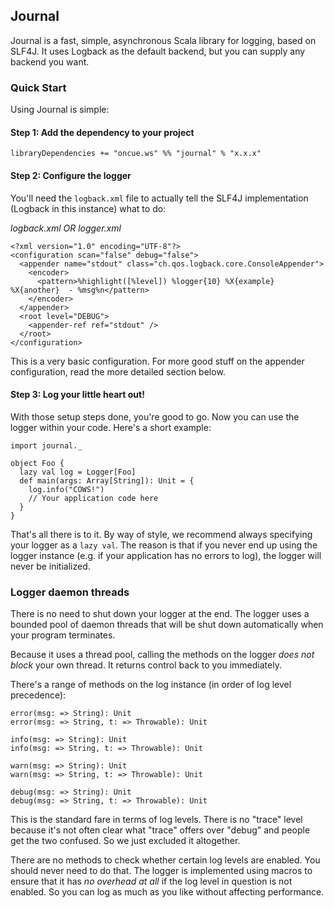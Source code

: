 ## Journal

Journal is a fast, simple, asynchronous Scala library for logging, based on SLF4J. It uses Logback as the default backend, but you can supply any backend you want.

### Quick Start

Using Journal is simple:

#### Step 1: Add the dependency to your project

````
libraryDependencies += "oncue.ws" %% "journal" % "x.x.x"
````

#### Step 2: Configure the logger

You'll need the `logback.xml` file to actually tell the SLF4J implementation (Logback in this instance) what to do:


*logback.xml OR logger.xml*

````
<?xml version="1.0" encoding="UTF-8"?>
<configuration scan="false" debug="false">
  <appender name="stdout" class="ch.qos.logback.core.ConsoleAppender">
    <encoder>
      <pattern>%highlight([%level]) %logger{10} %X{example} %X{another}  - %msg%n</pattern>
    </encoder>
  </appender>
  <root level="DEBUG">
    <appender-ref ref="stdout" />
  </root>
</configuration>
````

This is a very basic configuration. For more good stuff on the appender configuration, read the more detailed section below.

#### Step 3: Log your little heart out!

With those setup steps done, you're good to go. Now you can use the logger within your code. Here's a short example:

````
import journal._

object Foo {
  lazy val log = Logger[Foo]
  def main(args: Array[String]): Unit = {
    log.info("COWS!")
    // Your application code here
  }
}
````

That's all there is to it. By way of style, we recommend always specifying your logger as a `lazy val`. The reason is that if you never end up using the logger instance (e.g. if your application has no errors to log), the logger will never be initialized.

### Logger daemon threads ###

There is no need to shut down your logger at the end. The logger uses a bounded pool of daemon threads that will be shut down automatically when your program terminates.

Because it uses a thread pool, calling the methods on the logger _does not block_ your own thread. It returns control back to you immediately.

There's a range of methods on the log instance (in order of log level precedence):

````
error(msg: => String): Unit
error(msg: => String, t: => Throwable): Unit

info(msg: => String): Unit
info(msg: => String, t: => Throwable): Unit

warn(msg: => String): Unit
warn(msg: => String, t: => Throwable): Unit

debug(msg: => String): Unit
debug(msg: => String, t: => Throwable): Unit
````

This is the standard fare in terms of log levels. There is no "trace" level because it's not often clear what "trace" offers over "debug" and people get the two confused. So we just excluded it altogether.

There are no methods to check whether certain log levels are enabled. You should never need to do that. The logger is implemented using macros to ensure that it has _no overhead at all_ if the log level in question is not enabled. So you can log as much as you like without affecting performance.


